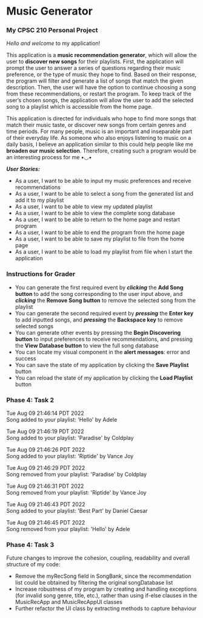 # Music Generator

### My CPSC 210 Personal Project

*Hello and welcome* to my application!

This application is a **music recommendation generator**, which will allow the user to **discover new songs** for 
their playlists. First, the application will prompt the user to answer a series of questions regarding their 
music preference, or the type of music they hope to find. Based on their response, the program will filter 
and generate a list of songs that match the given description. Then, the user will have the option to continue 
choosing a song from these recommendations, or restart the program. To keep track of the user’s chosen songs, 
the application will allow the user to add the selected song to a playlist which is accessible from the home page.

This application is directed for individuals who hope to find more songs that match their music taste, or 
discover new songs from certain genres and time periods. For many people, music is an important and inseparable part
of their everyday life. As someone who also enjoys listening to music on a daily basis, I believe an application 
similar to this could help people like me **broaden our music selection**. Therefore, creating such a program would 
be an interesting process for me •◡•

***User Stories:***
- As a user, I want to be able to input my music preferences and receive recommendations
- As a user, I want to be able to select a song from the generated list and add it to my playlist
- As a user, I want to be able to view my updated playlist
- As a user, I want to be able to view the complete song database
- As a user, I want to be able to return to the home page and restart program
- As a user, I want to be able to end the program from the home page
- As a user, I want to be able to save my playlist to file from the home page
- As a user, I want to be able to load my playlist from file when I start the application

### Instructions for Grader

- You can generate the first required event by ***clicking*** the **Add Song button** to add the song corresponding 
to the user input above, and ***clicking*** the **Remove Song button** to remove the selected song from the playlist
- You can generate the second required event by ***pressing*** the **Enter key** to add inputted songs, 
and ***pressing*** the **Backspace key** to remove selected songs
- You can generate other events by pressing the **Begin Discovering button** to input preferences to receive 
recommendations, and pressing the **View Database button** to view the full song database
- You can locate my visual component in the **alert messages**: error and success
- You can save the state of my application by clicking the **Save Playlist** button
- You can reload the state of my application by clicking the **Load Playlist** button

### Phase 4: Task 2

Tue Aug 09 21:46:14 PDT 2022 <br />
Song added to your playlist: 'Hello' by Adele

Tue Aug 09 21:46:19 PDT 2022 <br />
Song added to your playlist: 'Paradise' by Coldplay

Tue Aug 09 21:46:26 PDT 2022 <br />
Song added to your playlist: 'Riptide' by Vance Joy

Tue Aug 09 21:46:29 PDT 2022 <br />
Song removed from your playlist: 'Paradise' by Coldplay

Tue Aug 09 21:46:31 PDT 2022 <br />
Song removed from your playlist: 'Riptide' by Vance Joy

Tue Aug 09 21:46:43 PDT 2022 <br />
Song added to your playlist: 'Best Part' by Daniel Caesar

Tue Aug 09 21:46:45 PDT 2022 <br />
Song removed from your playlist: 'Hello' by Adele

### Phase 4: Task 3

Future changes to improve the cohesion, coupling, readability and overall structure of my code:
- Remove the myRecSong field in SongBank, since the recommendation list could be obtained by filtering 
the original songDatabase list
- Increase robustness of my program by creating and handling exceptions (for invalid song genre, title, etc.), 
rather than using if-else clauses in the MusicRecApp and MusicRecAppUI classes
- Further refactor the UI class by extracting methods to capture behaviour
